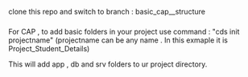 clone this repo and switch to branch : basic_cap__structure


###
For CAP , to add basic folders in your project use command : "cds init projectname" (projectname can be any name . In this exmaple it is Project_Student_Details)

This will add app , db and srv folders to ur project directory.
